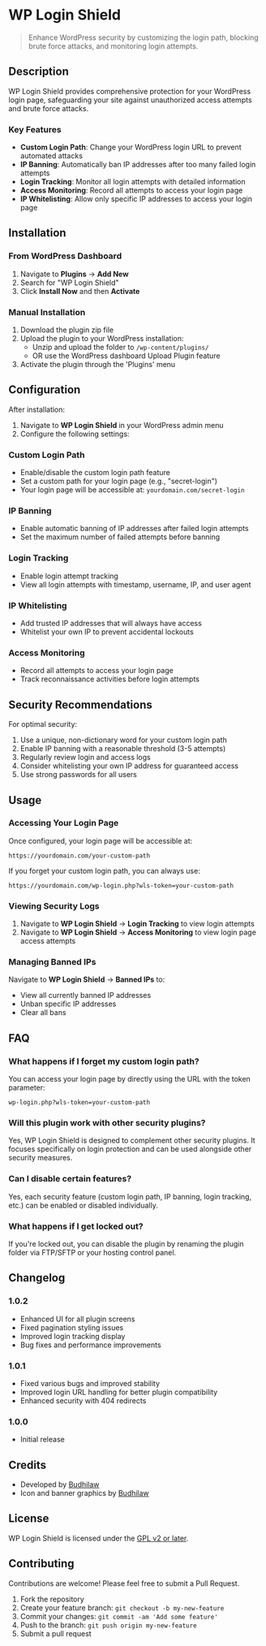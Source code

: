 # WP Login Shield

> Enhance WordPress security by customizing the login path, blocking brute force attacks, and monitoring login attempts.

## Description

WP Login Shield provides comprehensive protection for your WordPress login page, safeguarding your site against unauthorized access attempts and brute force attacks.

### Key Features

- **Custom Login Path**: Change your WordPress login URL to prevent automated attacks
- **IP Banning**: Automatically ban IP addresses after too many failed login attempts
- **Login Tracking**: Monitor all login attempts with detailed information
- **Access Monitoring**: Record all attempts to access your login page
- **IP Whitelisting**: Allow only specific IP addresses to access your login page

## Installation

### From WordPress Dashboard

1. Navigate to **Plugins** → **Add New**
2. Search for "WP Login Shield"
3. Click **Install Now** and then **Activate**

### Manual Installation

1. Download the plugin zip file
2. Upload the plugin to your WordPress installation:
   - Unzip and upload the folder to `/wp-content/plugins/`
   - OR use the WordPress dashboard Upload Plugin feature
3. Activate the plugin through the 'Plugins' menu

## Configuration

After installation:

1. Navigate to **WP Login Shield** in your WordPress admin menu
2. Configure the following settings:

### Custom Login Path

- Enable/disable the custom login path feature
- Set a custom path for your login page (e.g., "secret-login")
- Your login page will be accessible at: `yourdomain.com/secret-login`

### IP Banning

- Enable automatic banning of IP addresses after failed login attempts
- Set the maximum number of failed attempts before banning

### Login Tracking

- Enable login attempt tracking
- View all login attempts with timestamp, username, IP, and user agent

### IP Whitelisting

- Add trusted IP addresses that will always have access
- Whitelist your own IP to prevent accidental lockouts

### Access Monitoring

- Record all attempts to access your login page
- Track reconnaissance activities before login attempts

## Security Recommendations

For optimal security:

1. Use a unique, non-dictionary word for your custom login path
2. Enable IP banning with a reasonable threshold (3-5 attempts)
3. Regularly review login and access logs
4. Consider whitelisting your own IP address for guaranteed access
5. Use strong passwords for all users

## Usage

### Accessing Your Login Page

Once configured, your login page will be accessible at:
```
https://yourdomain.com/your-custom-path
```

If you forget your custom login path, you can always use:
```
https://yourdomain.com/wp-login.php?wls-token=your-custom-path
```

### Viewing Security Logs

1. Navigate to **WP Login Shield** → **Login Tracking** to view login attempts
2. Navigate to **WP Login Shield** → **Access Monitoring** to view login page access attempts

### Managing Banned IPs

Navigate to **WP Login Shield** → **Banned IPs** to:
- View all currently banned IP addresses
- Unban specific IP addresses
- Clear all bans

## FAQ

### What happens if I forget my custom login path?

You can access your login page by directly using the URL with the token parameter:
```
wp-login.php?wls-token=your-custom-path
```

### Will this plugin work with other security plugins?

Yes, WP Login Shield is designed to complement other security plugins. It focuses specifically on login protection and can be used alongside other security measures.

### Can I disable certain features?

Yes, each security feature (custom login path, IP banning, login tracking, etc.) can be enabled or disabled individually.

### What happens if I get locked out?

If you're locked out, you can disable the plugin by renaming the plugin folder via FTP/SFTP or your hosting control panel.

## Changelog

### 1.0.2
- Enhanced UI for all plugin screens
- Fixed pagination styling issues
- Improved login tracking display
- Bug fixes and performance improvements

### 1.0.1
- Fixed various bugs and improved stability
- Improved login URL handling for better plugin compatibility
- Enhanced security with 404 redirects

### 1.0.0
- Initial release

## Credits

- Developed by [Budhilaw](https://github.com/budhilaw)
- Icon and banner graphics by [Budhilaw](https://budhilaw.com)

## License

WP Login Shield is licensed under the [GPL v2 or later](https://www.gnu.org/licenses/gpl-2.0.html).

## Contributing

Contributions are welcome! Please feel free to submit a Pull Request.

1. Fork the repository
2. Create your feature branch: `git checkout -b my-new-feature`
3. Commit your changes: `git commit -am 'Add some feature'`
4. Push to the branch: `git push origin my-new-feature`
5. Submit a pull request 